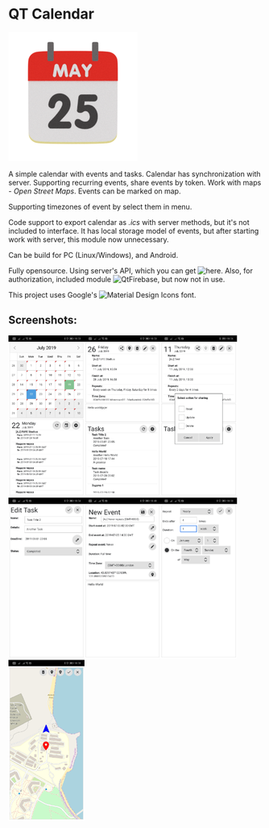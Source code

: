 # QT Calendar
![](assets/HIDPI.png)

A simple calendar with events and tasks.
Calendar has synchronization with server. Supporting recurring events, share events by token.
Work with maps - *Open Street Maps*. Events can be marked on map.

Supporting timezones of event by select them in menu.

Code support to export calendar as *.ics* with server methods, but it's not included to interface.
It has local storage model of events, but after starting work with server, this module now unnecessary.

Can be build for PC (Linux/Windows), and Android.

Fully opensource. Using server's API, which you can get ![here](https://github.com/abelidze/planner-server).
Also, for authorization, included module ![QtFirebase](https://github.com/Larpon/QtFirebase), but now not in use.

This project uses Google's ![Material Design Icons](https://material.io/tools/icons/) font.


## Screenshots:

<img src="screenshots/mainview.jpg" width="30%" height="30%"><img src="screenshots/eventview.jpg" width="30%" height="30%"><img src="screenshots/sharing.jpg" width="30%" height="30%"><img src="screenshots/taskeditor.jpg" width="30%" height="30%"><img src="screenshots/eventgen.jpg" width="30%" height="30%"><img src="screenshots/rruleeditor.jpg" width="30%" height="30%"><img src="screenshots/mapview.jpg" width="30%" height="30%">
